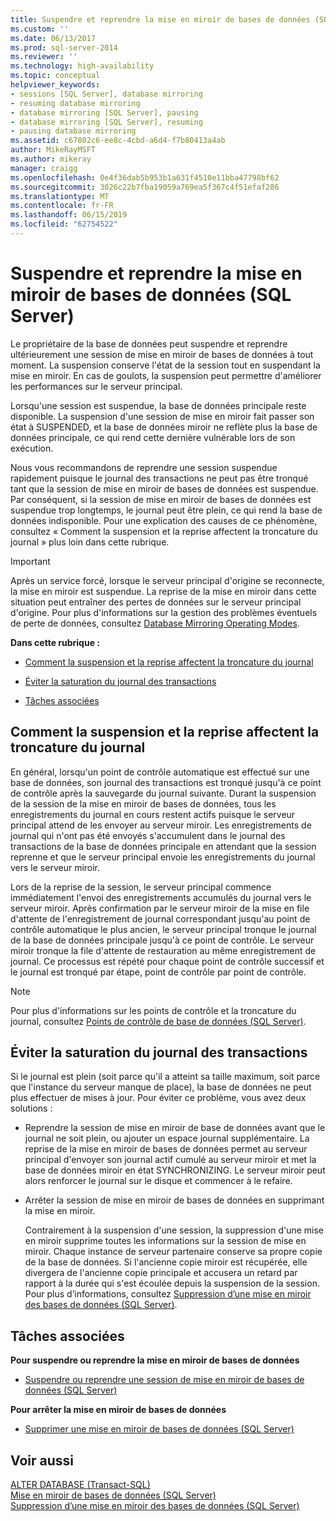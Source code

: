 ```yaml
---
title: Suspendre et reprendre la mise en miroir de bases de données (SQL Server) | Microsoft Docs
ms.custom: ''
ms.date: 06/13/2017
ms.prod: sql-server-2014
ms.reviewer: ''
ms.technology: high-availability
ms.topic: conceptual
helpviewer_keywords:
- sessions [SQL Server], database mirroring
- resuming database mirroring
- database mirroring [SQL Server], pausing
- database mirroring [SQL Server], resuming
- pausing database mirroring
ms.assetid: c67802c6-ee8c-4cbd-a6d4-f7b80413a4ab
author: MikeRayMSFT
ms.author: mikeray
manager: craigg
ms.openlocfilehash: 0e4f36dab5b953b1a631f4510e11bba47798bf62
ms.sourcegitcommit: 3026c22b7fba19059a769ea5f367c4f51efaf286
ms.translationtype: MT
ms.contentlocale: fr-FR
ms.lasthandoff: 06/15/2019
ms.locfileid: "62754522"
---
```

# <a name="pausing-and-resuming-database-mirroring-sql-server"></a>Suspendre et reprendre la mise en miroir de bases de données (SQL Server)
  Le propriétaire de la base de données peut suspendre et reprendre ultérieurement une session de mise en miroir de bases de données à tout moment. La suspension conserve l'état de la session tout en suspendant la mise en miroir. En cas de goulots, la suspension peut permettre d'améliorer les performances sur le serveur principal.  
  
 Lorsqu'une session est suspendue, la base de données principale reste disponible. La suspension d'une session de mise en miroir fait passer son état à SUSPENDED, et la base de données miroir ne reflète plus la base de données principale, ce qui rend cette dernière vulnérable lors de son exécution.  
  
 Nous vous recommandons de reprendre une session suspendue rapidement puisque le journal des transactions ne peut pas être tronqué tant que la session de mise en miroir de bases de données est suspendue. Par conséquent, si la session de mise en miroir de bases de données est suspendue trop longtemps, le journal peut être plein, ce qui rend la base de données indisponible. Pour une explication des causes de ce phénomène, consultez « Comment la suspension et la reprise affectent la troncature du journal » plus loin dans cette rubrique.  
  
> [!IMPORTANT]  
>  Après un service forcé, lorsque le serveur principal d'origine se reconnecte, la mise en miroir est suspendue. La reprise de la mise en miroir dans cette situation peut entraîner des pertes de données sur le serveur principal d'origine. Pour plus d'informations sur la gestion des problèmes éventuels de perte de données, consultez [Database Mirroring Operating Modes](database-mirroring-operating-modes.md).  
  
 **Dans cette rubrique :**  
  
-   [Comment la suspension et la reprise affectent la troncature du journal](#EffectOnLogTrunc)  
  
-   [Éviter la saturation du journal des transactions](#AvoidFullLog)  
  
-   [Tâches associées](#RelatedTasks)  
  
##  <a name="EffectOnLogTrunc"></a> Comment la suspension et la reprise affectent la troncature du journal  
 En général, lorsqu'un point de contrôle automatique est effectué sur une base de données, son journal des transactions est tronqué jusqu'à ce point de contrôle après la sauvegarde du journal suivante. Durant la suspension de la session de la mise en miroir de bases de données, tous les enregistrements du journal en cours restent actifs puisque le serveur principal attend de les envoyer au serveur miroir. Les enregistrements de journal qui n'ont pas été envoyés s'accumulent dans le journal des transactions de la base de données principale en attendant que la session reprenne et que le serveur principal envoie les enregistrements du journal vers le serveur miroir.  
  
 Lors de la reprise de la session, le serveur principal commence immédiatement l'envoi des enregistrements accumulés du journal vers le serveur miroir. Après confirmation par le serveur miroir de la mise en file d'attente de l'enregistrement de journal correspondant jusqu'au point de contrôle automatique le plus ancien, le serveur principal tronque le journal de la base de données principale jusqu'à ce point de contrôle. Le serveur miroir tronque la file d'attente de restauration au même enregistrement de journal. Ce processus est répété pour chaque point de contrôle successif et le journal est tronqué par étape, point de contrôle par point de contrôle.  
  
> [!NOTE]  
>  Pour plus d'informations sur les points de contrôle et la troncature du journal, consultez [Points de contrôle de base de données &#40;SQL Server&#41;](../../relational-databases/logs/database-checkpoints-sql-server.md).  
  
##  <a name="AvoidFullLog"></a> Éviter la saturation du journal des transactions  
 Si le journal est plein (soit parce qu'il a atteint sa taille maximum, soit parce que l'instance du serveur manque de place), la base de données ne peut plus effectuer de mises à jour. Pour éviter ce problème, vous avez deux solutions :  
  
-   Reprendre la session de mise en miroir de base de données avant que le journal ne soit plein, ou ajouter un espace journal supplémentaire. La reprise de la mise en miroir de bases de données permet au serveur principal d'envoyer son journal actif cumulé au serveur miroir et met la base de données miroir en état SYNCHRONIZING. Le serveur miroir peut alors renforcer le journal sur le disque et commencer à le refaire.  
  
-   Arrêter la session de mise en miroir de bases de données en supprimant la mise en miroir.  
  
     Contrairement à la suspension d'une session, la suppression d'une mise en miroir supprime toutes les informations sur la session de mise en miroir. Chaque instance de serveur partenaire conserve sa propre copie de la base de données. Si l'ancienne copie miroir est récupérée, elle divergera de l'ancienne copie principale et accusera un retard par rapport à la durée qui s'est écoulée depuis la suspension de la session. Pour plus d’informations, consultez [Suppression d’une mise en miroir des bases de données &#40;SQL Server&#41;](database-mirroring-sql-server.md).  
  
##  <a name="RelatedTasks"></a> Tâches associées  
 **Pour suspendre ou reprendre la mise en miroir de bases de données**  
  
-   [Suspendre ou reprendre une session de mise en miroir de bases de données &#40;SQL Server&#41;](pause-or-resume-a-database-mirroring-session-sql-server.md)  
  
 **Pour arrêter la mise en miroir de bases de données**  
  
-   [Supprimer une mise en miroir de bases de données &#40;SQL Server&#41;](remove-database-mirroring-sql-server.md)  
  
## <a name="see-also"></a>Voir aussi  
 [ALTER DATABASE &#40;Transact-SQL&#41;](/sql/t-sql/statements/alter-database-transact-sql)   
 [Mise en miroir de bases de données &#40;SQL Server&#41;](database-mirroring-sql-server.md)   
 [Suppression d’une mise en miroir des bases de données &#40;SQL Server&#41;](database-mirroring-sql-server.md)  
  
  
